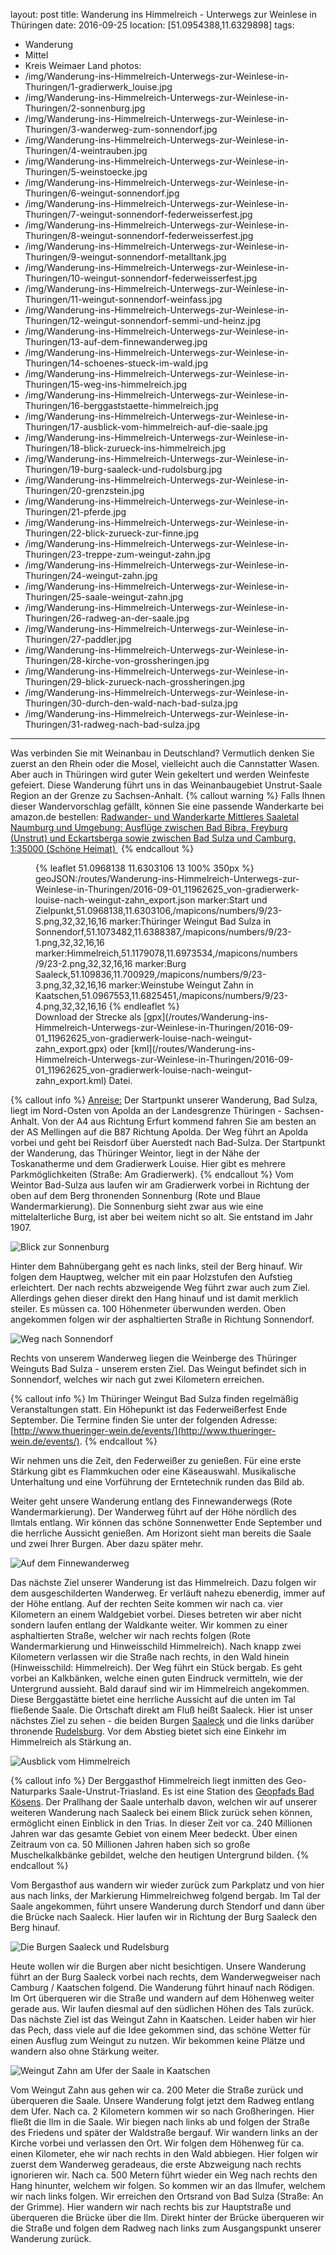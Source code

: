 layout: post
title: Wanderung ins Himmelreich - Unterwegs zur Weinlese in Thüringen
date: 2016-09-25
location: [51.0954388,11.6329898]
tags:
- Wanderung
- Mittel
- Kreis Weimaer Land
photos:
- /img/Wanderung-ins-Himmelreich-Unterwegs-zur-Weinlese-in-Thuringen/1-gradierwerk_louise.jpg
- /img/Wanderung-ins-Himmelreich-Unterwegs-zur-Weinlese-in-Thuringen/2-sonnenburg.jpg
- /img/Wanderung-ins-Himmelreich-Unterwegs-zur-Weinlese-in-Thuringen/3-wanderweg-zum-sonnendorf.jpg
- /img/Wanderung-ins-Himmelreich-Unterwegs-zur-Weinlese-in-Thuringen/4-weintrauben.jpg
- /img/Wanderung-ins-Himmelreich-Unterwegs-zur-Weinlese-in-Thuringen/5-weinstoecke.jpg
- /img/Wanderung-ins-Himmelreich-Unterwegs-zur-Weinlese-in-Thuringen/6-weingut-sonnendorf.jpg
- /img/Wanderung-ins-Himmelreich-Unterwegs-zur-Weinlese-in-Thuringen/7-weingut-sonnendorf-federweisserfest.jpg
- /img/Wanderung-ins-Himmelreich-Unterwegs-zur-Weinlese-in-Thuringen/8-weingut-sonnendorf-federweisserfest.jpg
- /img/Wanderung-ins-Himmelreich-Unterwegs-zur-Weinlese-in-Thuringen/9-weingut-sonnendorf-metalltank.jpg
- /img/Wanderung-ins-Himmelreich-Unterwegs-zur-Weinlese-in-Thuringen/10-weingut-sonnendorf-federweisserfest.jpg
- /img/Wanderung-ins-Himmelreich-Unterwegs-zur-Weinlese-in-Thuringen/11-weingut-sonnendorf-weinfass.jpg
- /img/Wanderung-ins-Himmelreich-Unterwegs-zur-Weinlese-in-Thuringen/12-weingut-sonnendorf-semmi-und-heinz.jpg
- /img/Wanderung-ins-Himmelreich-Unterwegs-zur-Weinlese-in-Thuringen/13-auf-dem-finnewanderweg.jpg
- /img/Wanderung-ins-Himmelreich-Unterwegs-zur-Weinlese-in-Thuringen/14-schoenes-stueck-im-wald.jpg
- /img/Wanderung-ins-Himmelreich-Unterwegs-zur-Weinlese-in-Thuringen/15-weg-ins-himmelreich.jpg
- /img/Wanderung-ins-Himmelreich-Unterwegs-zur-Weinlese-in-Thuringen/16-berggaststaette-himmelreich.jpg
- /img/Wanderung-ins-Himmelreich-Unterwegs-zur-Weinlese-in-Thuringen/17-ausblick-vom-himmelreich-auf-die-saale.jpg
- /img/Wanderung-ins-Himmelreich-Unterwegs-zur-Weinlese-in-Thuringen/18-blick-zurueck-ins-himmelreich.jpg
- /img/Wanderung-ins-Himmelreich-Unterwegs-zur-Weinlese-in-Thuringen/19-burg-saaleck-und-rudolsburg.jpg
- /img/Wanderung-ins-Himmelreich-Unterwegs-zur-Weinlese-in-Thuringen/20-grenzstein.jpg
- /img/Wanderung-ins-Himmelreich-Unterwegs-zur-Weinlese-in-Thuringen/21-pferde.jpg
- /img/Wanderung-ins-Himmelreich-Unterwegs-zur-Weinlese-in-Thuringen/22-blick-zurueck-zur-finne.jpg
- /img/Wanderung-ins-Himmelreich-Unterwegs-zur-Weinlese-in-Thuringen/23-treppe-zum-weingut-zahn.jpg
- /img/Wanderung-ins-Himmelreich-Unterwegs-zur-Weinlese-in-Thuringen/24-weingut-zahn.jpg
- /img/Wanderung-ins-Himmelreich-Unterwegs-zur-Weinlese-in-Thuringen/25-saale-weingut-zahn.jpg
- /img/Wanderung-ins-Himmelreich-Unterwegs-zur-Weinlese-in-Thuringen/26-radweg-an-der-saale.jpg
- /img/Wanderung-ins-Himmelreich-Unterwegs-zur-Weinlese-in-Thuringen/27-paddler.jpg
- /img/Wanderung-ins-Himmelreich-Unterwegs-zur-Weinlese-in-Thuringen/28-kirche-von-grossheringen.jpg
- /img/Wanderung-ins-Himmelreich-Unterwegs-zur-Weinlese-in-Thuringen/29-blick-zurueck-nach-grossheringen.jpg
- /img/Wanderung-ins-Himmelreich-Unterwegs-zur-Weinlese-in-Thuringen/30-durch-den-wald-nach-bad-sulza.jpg
- /img/Wanderung-ins-Himmelreich-Unterwegs-zur-Weinlese-in-Thuringen/31-radweg-nach-bad-sulza.jpg
---
Was verbinden Sie mit Weinanbau in Deutschland? Vermutlich denken Sie zuerst an den Rhein oder die Mosel, vielleicht auch die Cannstatter Wasen. Aber auch in Thüringen wird guter Wein gekeltert und werden Weinfeste gefeiert. Diese Wanderung führt uns in das Weinanbaugebiet Unstrut-Saale Region an der Grenze zu Sachsen-Anhalt.
{% callout warning %}
Falls Ihnen dieser Wandervorschlag gefällt, können Sie eine passende Wanderkarte bei amazon.de bestellen:
<a rel="nofollow" href="https://www.amazon.de/Radwander--Wanderkarte-Mittleres-Saaletal-Naumburg/dp/3895910996/ref=as_li_ss_tl?ie=UTF8&qid=1475071743&sr=8-1&keywords=wanderkarte+bad+sulza&linkCode=ll1&tag=thueringergip-21&linkId=12729e8fcd11dd8e3216bd449547ee5c">Radwander- und Wanderkarte Mittleres Saaletal Naumburg und Umgebung: Ausflüge zwischen Bad Bibra, Freyburg (Unstrut) und Eckartsberga sowie zwischen Bad Sulza und Camburg. 1:35000 (Schöne Heimat) </a><img src="https://ir-de.amazon-adsystem.com/e/ir?t=thueringergip-21&l=as2&o=3&a=1475071743" width="1" height="1" border="0" alt="" style="border:none !important; margin:0px !important;" />
{% endcallout %}
<figure>
{% leaflet 51.0968138 11.6303106 13 100% 350px %}
geoJSON:/routes/Wanderung-ins-Himmelreich-Unterwegs-zur-Weinlese-in-Thuringen/2016-09-01_11962625_von-gradierwerk-louise-nach-weingut-zahn_export.json
marker:Start und Zielpunkt,51.0968138,11.6303106,/mapicons/numbers/9/23-S.png,32,32,16,16
marker:Thüringer Weingut Bad Sulza in Sonnendorf,51.1073482,11.6388387,/mapicons/numbers/9/23-1.png,32,32,16,16
marker:Himmelreich,51.1179078,11.6973534,/mapicons/numbers/9/23-2.png,32,32,16,16
marker:Burg Saaleck,51.109836,11.700929,/mapicons/numbers/9/23-3.png,32,32,16,16
marker:Weinstube Weingut Zahn in Kaatschen,51.0967553,11.6825451,/mapicons/numbers/9/23-4.png,32,32,16,16
{% endleaflet %}
<figcaption>Download der Strecke als [gpx](/routes/Wanderung-ins-Himmelreich-Unterwegs-zur-Weinlese-in-Thuringen/2016-09-01_11962625_von-gradierwerk-louise-nach-weingut-zahn_export.gpx) oder [kml](/routes/Wanderung-ins-Himmelreich-Unterwegs-zur-Weinlese-in-Thuringen/2016-09-01_11962625_von-gradierwerk-louise-nach-weingut-zahn_export.kml) Datei.</figcaption></figure>
<!-- more -->
{% callout info %}
<u>Anreise:</u> Der Startpunkt unserer Wanderung, Bad Sulza, liegt im Nord-Osten von Apolda an der Landesgrenze Thüringen - Sachsen-Anhalt. Von der A4 aus Richtung Erfurt kommend fahren Sie am besten an der AS Mellingen auf die B87 Richtung Apolda. Der Weg führt an Apolda vorbei und geht bei Reisdorf über Auerstedt nach Bad-Sulza. Der Startpunkt der Wanderung, das Thüringer Weintor, liegt in der Nähe der Toskanatherme und dem Gradierwerk Louise. Hier gibt es mehrere Parkmöglichkeiten (Straße: Am Gradierwerk).
{% endcallout %}
Vom Weintor Bad-Sulza aus laufen wir am Gradierwerk vorbei in Richtung der oben auf dem Berg thronenden Sonnenburg (Rote und Blaue Wandermarkierung). Die Sonnenburg sieht zwar aus wie eine mittelalterliche Burg, ist aber bei weitem nicht so alt. Sie entstand im Jahr 1907.

![Blick zur Sonnenburg](/img/Wanderung-ins-Himmelreich-Unterwegs-zur-Weinlese-in-Thuringen/2-sonnenburg.jpg)

Hinter dem Bahnübergang geht es nach links, steil der Berg hinauf. Wir folgen dem Hauptweg, welcher mit ein paar Holzstufen den Aufstieg erleichtert. Der nach rechts abzweigende Weg führt zwar auch zum Ziel. Allerdings gehen dieser direkt den Hang hinauf und ist damit merklich steiler. Es müssen ca. 100 Höhenmeter überwunden werden. Oben angekommen folgen wir der asphaltierten Straße in Richtung Sonnendorf.

![Weg nach Sonnendorf](/img/Wanderung-ins-Himmelreich-Unterwegs-zur-Weinlese-in-Thuringen/3-wanderweg-zum-sonnendorf.jpg)

Rechts von unserem Wanderweg liegen die Weinberge des Thüringer Weinguts Bad Sulza - unserem ersten Ziel. Das Weingut befindet sich in Sonnendorf, welches wir nach gut zwei Kilometern erreichen.

{% callout info %}
Im Thüringer Weingut Bad Sulza finden regelmäßig Veranstaltungen statt. Ein Höhepunkt ist das Federweißerfest Ende September. Die Termine finden Sie unter der folgenden Adresse: [http://www.thueringer-wein.de/events/](http://www.thueringer-wein.de/events/).
{% endcallout %}

Wir nehmen uns die Zeit, den Federweißer zu genießen. Für eine erste Stärkung gibt es Flammkuchen oder eine Käseauswahl. Musikalische Unterhaltung und eine Vorführung der Erntetechnik runden das Bild ab.

Weiter geht unsere Wanderung entlang des Finnewanderwegs (Rote Wandermarkierung). Der Wanderweg führt auf der Höhe nördlich des Ilmtals entlang. Wir können das schöne Sonnenwetter Ende September und die herrliche Aussicht genießen. Am Horizont sieht man bereits die Saale und zwei Ihrer Burgen. Aber dazu später mehr.

![Auf dem Finnewanderweg](/img/Wanderung-ins-Himmelreich-Unterwegs-zur-Weinlese-in-Thuringen/13-auf-dem-finnewanderweg.jpg)

Das nächste Ziel unserer Wanderung ist das Himmelreich. Dazu folgen wir dem ausgeschilderten Wanderweg. Er verläuft nahezu ebenerdig, immer auf der Höhe entlang. Auf der rechten Seite kommen wir nach ca. vier Kilometern an einem Waldgebiet vorbei. Dieses betreten wir aber nicht sondern laufen entlang der Waldkante weiter. Wir kommen zu einer asphaltierten Straße, welcher wir nach rechts folgen (Rote Wandermarkierung und Hinweisschild Himmelreich). Nach knapp zwei Kilometern verlassen wir die Straße nach rechts, in den Wald hinein (Hinweisschild: Himmelreich). Der Weg führt ein Stück bergab. Es geht vorbei an Kalkbänken, welche einen guten Eindruck vermitteln, wie der Untergrund aussieht. Bald darauf sind wir im Himmelreich angekommen. Diese Berggastätte bietet eine herrliche Aussicht auf die unten im Tal fließende Saale. Die Ortschaft direkt am Fluß heißt Saaleck. Hier ist unser nächstes Ziel zu sehen - die beiden Burgen [Saaleck](https://de.wikipedia.org/wiki/Burg_Saaleck) und die links darüber thronende [Rudelsburg](https://de.wikipedia.org/wiki/Rudelsburg). Vor dem Abstieg bietet sich eine Einkehr im Himmelreich als Stärkung an.

![Ausblick vom Himmelreich](/img/Wanderung-ins-Himmelreich-Unterwegs-zur-Weinlese-in-Thuringen/17-ausblick-vom-himmelreich-auf-die-saale.jpg)

{% callout info %}
Der Berggasthof Himmelreich liegt inmitten des Geo-Naturparks Saale-Unstrut-Triasland. Es ist eine Station des [Geopfads Bad Kösens](http://www.naturpark-saale-unstrut.de/de/bad-koesen.html). Der Prallhang der Saale unterhalb davon, welchen wir auf unserer weiteren Wanderung nach Saaleck bei einem Blick zurück sehen können, ermöglicht einen Einblick in den Trias. In dieser Zeit vor ca. 240 Millionen Jahren war das gesamte Gebiet von einem Meer bedeckt. Über einen Zeitraum von ca. 50 Millionen Jahren haben sich so große Muschelkalkbänke gebildet, welche den heutigen Untergrund bilden.
{% endcallout %}

Vom Bergasthof aus wandern wir wieder zurück zum Parkplatz und von hier aus nach links, der Markierung Himmelreichweg folgend bergab. Im Tal der Saale angekommen, führt unsere Wanderung durch Stendorf und dann über die Brücke nach Saaleck. Hier laufen wir in Richtung der Burg Saaleck den Berg hinauf.

![Die Burgen Saaleck und Rudelsburg](/img/Wanderung-ins-Himmelreich-Unterwegs-zur-Weinlese-in-Thuringen/19-burg-saaleck-und-rudolsburg.jpg)

Heute wollen wir die Burgen aber nicht besichtigen. Unsere Wanderung führt an der Burg Saaleck vorbei nach rechts, dem Wanderwegweiser nach Camburg / Kaatschen folgend. Die Wanderung führt hinauf nach Rödigen. Im Ort überqueren wir die Straße und wandern auf dem Höhenweg weiter gerade aus. Wir laufen diesmal auf den südlichen Höhen des Tals zurück. Das nächste Ziel ist das Weingut Zahn in Kaatschen. Leider haben wir hier das Pech, dass viele auf die Idee gekommen sind, das schöne Wetter für einen Ausflug zum Weingut zu nutzen. Wir bekommen keine Plätze und wandern also ohne Stärkung weiter.

![Weingut Zahn am Ufer der Saale in Kaatschen](/img/Wanderung-ins-Himmelreich-Unterwegs-zur-Weinlese-in-Thuringen/25-saale-weingut-zahn.jpg)

Vom Weingut Zahn aus gehen wir ca. 200 Meter die Straße zurück und überqueren die Saale. Unsere Wanderung folgt jetzt dem Radweg entlang dem Ufer. Nach ca. 2 Kilometern kommen wir so nach Großheringen. Hier fließt die Ilm in die Saale. Wir biegen nach links ab und folgen der Straße des Friedens und später der Waldstraße bergauf. Wir wandern links an der Kirche vorbei und verlassen den Ort. Wir folgen dem Höhenweg für ca. einen Kilometer, ehe wir nach rechts in den Wald abbiegen. Hier folgen wir zuerst dem Wanderweg geradeaus, die erste Abzweigung nach rechts ignorieren wir. Nach ca. 500 Metern führt wieder ein Weg nach rechts den Hang hinunter, welchem wir folgen. So kommen wir an das Ilmufer, welchem wir nach links folgen. Wir erreichen den Ortsrand von Bad Sulza (Straße: An der Grimme). Hier wandern wir nach rechts bis zur Hauptstraße und überqueren die Brücke über die Ilm. Direkt hinter der Brücke überqueren wir die Straße und folgen dem Radweg nach links zum Ausgangspunkt unserer Wanderung zurück.
